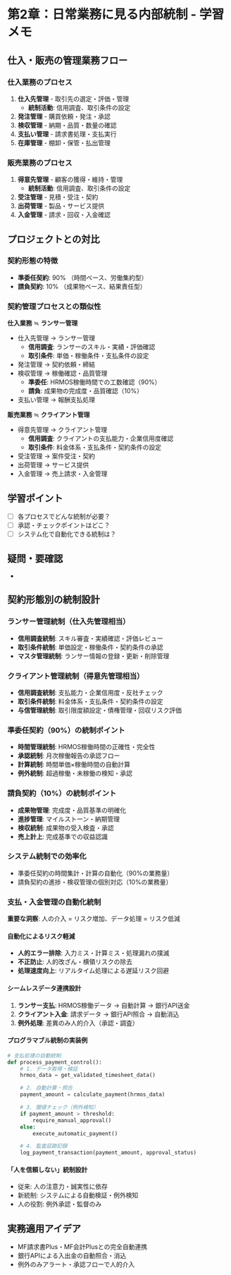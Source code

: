 # 第2章：日常業務に見る内部統制 - 学習メモ

## 仕入・販売の管理業務フロー

### 仕入業務のプロセス
1. **仕入先管理** - 取引先の選定・評価・管理
   - **統制活動**: 信用調査、取引条件の設定
2. **発注管理** - 購買依頼・発注・承認
3. **検収管理** - 納期・品質・数量の確認
4. **支払い管理** - 請求書処理・支払実行
5. **在庫管理** - 棚卸・保管・払出管理

### 販売業務のプロセス
1. **得意先管理** - 顧客の獲得・維持・管理
   - **統制活動**: 信用調査、取引条件の設定
2. **受注管理** - 見積・受注・契約
3. **出荷管理** - 製品・サービス提供
4. **入金管理** - 請求・回収・入金確認

## プロジェクトとの対比

### 契約形態の特徴
- **準委任契約**: 90% （時間ベース、労働集約型）
- **請負契約**: 10% （成果物ベース、結果責任型）

### 契約管理プロセスとの類似性
**仕入業務** ≒ **ランサー管理**
- 仕入先管理 → ランサー管理
  - **信用調査**: ランサーのスキル・実績・評価確認
  - **取引条件**: 単価・稼働条件・支払条件の設定
- 発注管理 → 契約依頼・締結
- 検収管理 → 稼働確認・品質管理
  - **準委任**: HRMOS稼働時間での工数確認（90%）
  - **請負**: 成果物の完成度・品質確認（10%）
- 支払い管理 → 報酬支払処理

**販売業務** ≒ **クライアント管理**
- 得意先管理 → クライアント管理
  - **信用調査**: クライアントの支払能力・企業信用度確認
  - **取引条件**: 料金体系・支払条件・契約条件の設定
- 受注管理 → 案件受注・契約
- 出荷管理 → サービス提供
- 入金管理 → 売上請求・入金管理

## 学習ポイント
- [ ] 各プロセスでどんな統制が必要？
- [ ] 承認・チェックポイントはどこ？
- [ ] システム化で自動化できる統制は？

## 疑問・要確認
-

## 契約形態別の統制設計

### ランサー管理統制（仕入先管理相当）
- **信用調査統制**: スキル審査・実績確認・評価レビュー
- **取引条件統制**: 単価設定・稼働条件・契約条件の承認
- **マスタ管理統制**: ランサー情報の登録・更新・削除管理

### クライアント管理統制（得意先管理相当）
- **信用調査統制**: 支払能力・企業信用度・反社チェック
- **取引条件統制**: 料金体系・支払条件・契約条件の設定
- **与信管理統制**: 取引限度額設定・債権管理・回収リスク評価

### 準委任契約（90%）の統制ポイント
- **時間管理統制**: HRMOS稼働時間の正確性・完全性
- **承認統制**: 月次稼働報告の承認フロー
- **計算統制**: 時間単価×稼働時間の自動計算
- **例外統制**: 超過稼働・未稼働の検知・承認

### 請負契約（10%）の統制ポイント
- **成果物管理**: 完成度・品質基準の明確化
- **進捗管理**: マイルストーン・納期管理
- **検収統制**: 成果物の受入検査・承認
- **売上計上**: 完成基準での収益認識

### システム統制での効率化
- 準委任契約の時間集計・計算の自動化（90%の業務量）
- 請負契約の進捗・検収管理の個別対応（10%の業務量）

### 支払・入金管理の自動化統制
**重要な洞察**: 人の介入 = リスク増加、データ処理 = リスク低減

#### 自動化によるリスク軽減
- **人的エラー排除**: 入力ミス・計算ミス・処理漏れの撲滅
- **不正防止**: 人的改ざん・横領リスクの除去
- **処理速度向上**: リアルタイム処理による遅延リスク回避

#### シームレスデータ連携設計
1. **ランサー支払**: HRMOS稼働データ → 自動計算 → 銀行API送金
2. **クライアント入金**: 請求データ → 銀行API照合 → 自動消込
3. **例外処理**: 差異のみ人的介入（承認・調査）

#### プログラマブル統制の実装例
```python
# 支払処理の自動統制
def process_payment_control():
    # 1. データ取得・検証
    hrmos_data = get_validated_timesheet_data()

    # 2. 自動計算・照合
    payment_amount = calculate_payment(hrmos_data)

    # 3. 閾値チェック（例外検知）
    if payment_amount > threshold:
        require_manual_approval()
    else:
        execute_automatic_payment()

    # 4. 監査証跡記録
    log_payment_transaction(payment_amount, approval_status)
```

#### 「人を信頼しない」統制設計
- 従来: 人の注意力・誠実性に依存
- 新統制: システムによる自動検証・例外検知
- 人の役割: 例外承認・監督のみ

## 実務適用アイデア
- MF請求書Plus・MF会計Plusとの完全自動連携
- 銀行APIによる入出金の自動照合・消込
- 例外のみアラート・承認フローで人的介入